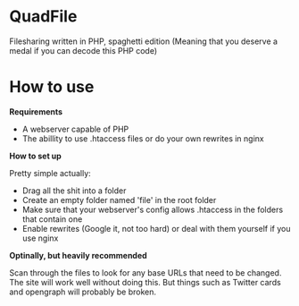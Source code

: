 QuadFile
========

Filesharing written in PHP, spaghetti edition
(Meaning that you deserve a medal if you can decode this PHP code)

How to use
========

**Requirements**

* A webserver capable of PHP
* The abillity to use .htaccess files or do your own rewrites in nginx

**How to set up**

Pretty simple actually:

* Drag all the shit into a folder
* Create an empty folder named 'file' in the root folder
* Make sure that your webserver's config allows .htaccess in the folders that contain one
* Enable rewrites (Google it, not too hard) or deal with them yourself if you use nginx

**Optinally, but heavily recommended**

Scan through the files to look for any base URLs that need to be changed.  
The site will work well without doing this. But things such as Twitter cards and opengraph will probably be broken.
